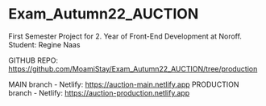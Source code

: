 # Exam_Autumn22_AUCTION
First Semester Project for 2. Year of Front-End Development at Noroff. 
Student: Regine Naas

GITHUB REPO: https://github.com/MoamiStay/Exam_Autumn22_AUCTION/tree/production

MAIN branch - Netlify: https://auction-main.netlify.app
PRODUCTION branch - Netlify: https://auction-production.netlify.app
